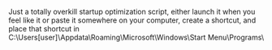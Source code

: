 Just a totally overkill startup optimization script, either launch it when you feel like it or paste it somewhere on your computer, create a shortcut, and place that shortcut in C:\Users\[user]\Appdata\Roaming\Microsoft\Windows\Start Menu\Programs\
